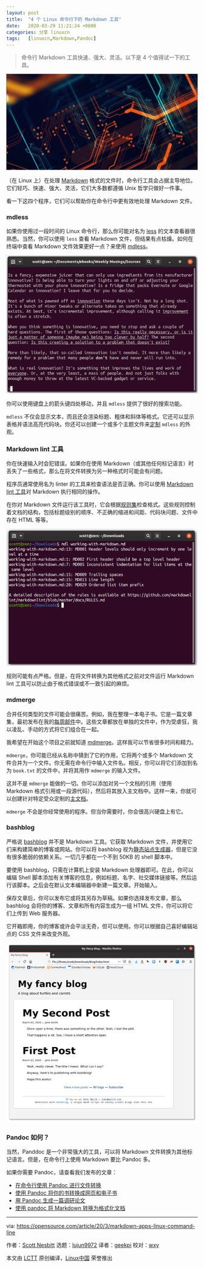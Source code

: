 ```yaml
---
layout: post
title:	"4 个 Linux 命令行下的 Markdown 工具"
date:	2020-03-29 11:21:24 +0800 
categories:	分享 linuxcn 
tags:	[linuxcn,Markdown,Pandoc]
---
```




> 
> 命令行 Markdown 工具快速、强大、灵活。以下是 4 个值得试一下的工具。
> 
> 
> 


![](/Asserts/Images/album/202003/29/112110pbd22dku6b2g6ku6.jpg)


（在 Linux 上）在处理 [Markdown](https://opensource.com/article/19/9/introduction-markdown) 格式的文件时，命令行工具会占据主导地位。它们轻巧、快速、强大、灵活，它们大多数都遵循 Unix 哲学只做好一件事。


看一下这四个程序，它们可以帮助你在命令行中更有效地处理 Markdown 文件。


### mdless


如果你使用过一段时间的 Linux 命令行，那么你可能对名为 [less](https://opensource.com/article/18/4/using-less-view-text-files-command-line) 的文本查看器很熟悉。当然，你可以使用 `less` 查看 Markdown 文件，但结果有点枯燥。如何在终端中查看 Markdown 文件效果更好一点？来使用 [mdless](https://github.com/ttscoff/mdless)。


![mdless](/Asserts/Images/album/202003/29/112135b776ozjkex6ap373.png "mdless")


你可以使用键盘上的箭头键四处移动，并且 `mdless` 提供了很好的搜索功能。


`mdless` 不仅会显示文本，而且还会渲染标题、粗体和斜体等格式。它还可以显示表格并语法高亮代码块。你还可以创建一个或多个主题文件来[定制](https://github.com/ttscoff/mdless#customization) `mdless` 的外观。


### Markdown lint 工具


你在快速输入时会犯错误。如果你在使用 Markdown（或其他任何标记语言）时丢失了一些格式，那么在将文件转换为另一种格式时可能会有问题。


程序员通常使用名为 linter 的工具来检查语法是否正确。你可以使用 [Markdown lint 工具](https://github.com/markdownlint/markdownlint)对 Markdown 执行相同的操作。


在你对 Markdown 文件运行该工具时，它会根据[规则集](https://github.com/markdownlint/markdownlint/blob/master/docs/RULES.md)检查格式。这些规则控制着文档的结构，包括标题级别的顺序、不正确的缩进和间距、代码块问题、文件中存在 HTML 等等。


![Markdown lint tool](/Asserts/Images/album/202003/29/112141dxzffoxixy6io8tx.png "Markdown lint tool")


规则可能有点严格。但是，在将文件转换为其他格式之前对文件运行 Markdown lint 工具可以防止由于格式错误或不一致引起的麻烦。


### mdmerge


合并任何类型的文件可能会很痛苦。例如，我在整理一本电子书。它是一篇文章集，最初发布在我的[每周邮件](https://buttondown.email/weeklymusings)中。这些文章都放在单独的文件中，作为受虐狂，我以凌乱、手动的方式将它们组合在一起。


我希望在开始这个项目之前就知道 [mdmerge](https://github.com/JeNeSuisPasDave/MarkdownTools)。这样我可以节省很多时间和精力。


`mdmerge`，你可能已经从名称中猜到了它的作用，它将两个或多个 Markdown 文件合并为一个文件。你无需在命令行中输入文件名。相反，你可以将它们添加到名为 `book.txt` 的文件中，并将其用作 `mdmerge` 的输入文件。


这并不是 `mdmerge` 能做的一切。你可以添加对另一个文档的引用（使用 Markdown 格式引用或一段源代码），然后将其放入主文档中。这样一来，你就可以创建针对特定受众定制的[主文档](https://help.libreoffice.org/6.2/en-US/text/swriter/guide/globaldoc.html)。


`mdmerge` 不会是你经常使用的程序。但当你需要时，你会很高兴硬盘上有它。


### bashblog


严格说 [bashblog](https://github.com/cfenollosa/bashblog) 并不是 Markdown 工具。它获取 Markdown 文件，并使用它们来构建简单的博客或网站。你可以将 bashblog 视为[静态站点生成器](https://en.wikipedia.org/wiki/Web_template_system#Static_site_generators)，但是它没有很多脆弱的依赖关系。一切几乎都在一个不到 50KB 的 shell 脚本中。


要使用 bashblog，只需在计算机上安装 Markdown 处理器即可。在此，你可以编辑 Shell 脚本添加有关博客的信息，例如标题、名字、社交媒体链接等。然后运行该脚本。之后会在默认文本编辑器中新建一篇文章。开始输入。


保存文章后，你可以发布它或将其另存为草稿。如果你选择发布文章，那么 bashblog 会将你的博客、文章和所有内容生成为一组 HTML 文件，你可以将它们上传到 Web 服务器。


它开箱即用，你的博客或许会平淡无奇，但可以使用。你可以根据自己喜好编辑站点的 CSS 文件来改变外观。


![bashblog](/Asserts/Images/album/202003/29/112143sy8eqz1lq89pc9kh.png "bashblog")


### Pandoc 如何？


当然，Panddoc 是一个非常强大的工具，可以将 Markdown 文件转换为其他标记语言。但是，在命令行上使用 Markdown 要比 Pandoc 多。


如果你需要 Pandoc，请查看我们发布的文章：


* [在命令行使用 Pandoc 进行文件转换](/article-10228-1.html)
* [使用 Pandoc 将你的书转换成网页和电子书](/article-10287-1.html)
* [用 Pandoc 生成一篇调研论文](/article-10179-1.html)
* [使用 pandoc 将 Markdown 转换为格式化文档](/article-11160-1.html)




---


via: <https://opensource.com/article/20/3/markdown-apps-linux-command-line>


作者：[Scott Nesbitt](https://opensource.com/users/scottnesbitt) 选题：[lujun9972](https://github.com/lujun9972) 译者：[geekpi](https://github.com/geekpi) 校对：[wxy](https://github.com/wxy)


本文由 [LCTT](https://github.com/LCTT/TranslateProject) 原创编译，[Linux中国](https://linux.cn/) 荣誉推出
